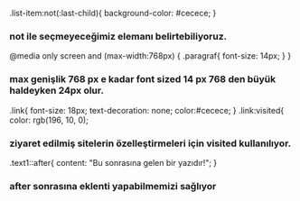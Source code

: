 .list-item:not(:last-child){
  background-color: #cecece;
}
### not ile seçmeyeceğimiz elemanı belirtebiliyoruz.

@media only screen and (max-width:768px) {
  .paragraf{
    font-size: 14px;
  }
}
### max genişlik 768 px e kadar font sized 14 px 768 den büyük haldeyken 24px olur. 

.link{
  font-size: 18px;
  text-decoration: none;
  color:#cecece;
}
.link:visited{
  color: rgb(196, 10, 0);
  ### ziyaret edilmiş sitelerin özelleştirmeleri için visited kullanılıyor. 
  
  .text1::after{
  content: "Bu sonrasına gelen bir yazıdır!";
}
### after sonrasına eklenti yapabilmemizi sağlıyor 
